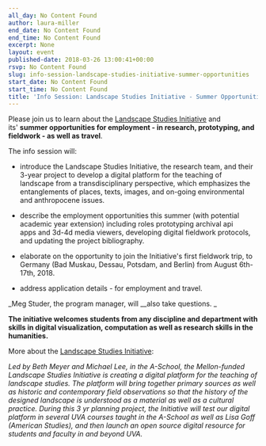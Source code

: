 ```yaml
---
all_day: No Content Found
author: laura-miller
end_date: No Content Found
end_time: No Content Found
excerpt: None
layout: event
published-date: 2018-03-26 13:00:41+00:00
rsvp: No Content Found
slug: info-session-landscape-studies-initiative-summer-opportunities
start_date: No Content Found
start_time: No Content Found
title: 'Info Session: Landscape Studies Initiative - Summer Opportunities'
---
```


Please join us to learn about the [Landscape Studies Initiative](https://culturallandscapes.arch.virginia.edu/uva-landscape-studies-initiative) and its' **summer opportunities for employment - in research, prototyping, and fieldwork - as well as travel**.

The info session will:



 	
  * introduce the Landscape Studies Initiative, the research team, and their 3-year project to develop a digital platform for the teaching of landscape from a transdisciplinary perspective, which emphasizes the entanglements of places, texts, images, and on-going environmental and anthropocene issues.

 	
  * describe the employment opportunities this summer (with potential academic year extension) including roles prototyping archival api apps and 3d-4d media viewers, developing digital fieldwork protocols, and updating the project bibliography.

 	
  * elaborate on the opportunity to join the Initiative's first fieldwork trip, to Germany (Bad Muskau, Dessau, Potsdam, and Berlin) from August 6th-17th, 2018.

 	
  * address application details - for employment and travel.


_Meg Studer, the program manager, will __also take questions. _

**The initiative welcomes students from any discipline and department with skills in digital visualization, computation as well as research skills in the humanities.**

More about the [Landscape Studies Initiative](https://culturallandscapes.arch.virginia.edu/uva-landscape-studies-initiative):

_Led by Beth Meyer and Michael Lee, in the A-School, the Mellon-funded Landscape Studies Initiative is creating a digital platform for the teaching of landscape studies. The platform will bring together primary sources as well as historic and contemporary field observations so that the history of the designed landscape is understood as a material as well as a cultural practice. During this 3 yr planning project, the Initiative will test our digital platform in several UVA courses taught in the A-School as well as Lisa Goff (American Studies), and then launch an open source digital resource for students and faculty in and beyond UVA._
